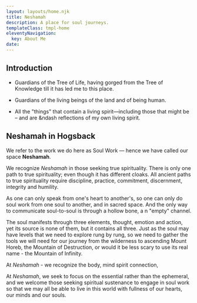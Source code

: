 ```yaml
---
layout: layouts/home.njk
title: Neshamah
description: A place for soul journeys.
templateClass: tmpl-home
eleventyNavigation:
  key: About Me
date:
---
```


## Introduction

- Guardians of the Tree of Life, having gorged from the Tree of Knowledge till it has led me to this place.

- Guardians of the living beings of the land and of being human.

- All the "things" that contain a living spirit&mdash;including those that might be &ndash; and are &ndash reflections of my own living spirit.

## Neshamah in Hogsback

We refer to the work we do here as Soul Work &mdash; hence we have called our space **Neshamah**.

We recognize _Neshamah_ in those seeking true spirituality. There is only one path to true spirituality; even though it has different cloaks. All ancient paths to true spirituality require discipline, practice, commitment, discernment, integrity and humility.

As one can only speak from one's heart to another's, so one can only do soul work from one soul to another, and in sacred space. And the only way to communicate soul-to-soul is through a hollow bone, a n "empty" channel.

The soul manifests through three elements, thought, emotion and action, yet its source is none of them, but it contains all three. Just as the soul may have levels that we need to explore rung by rung, so we need to gather the tools we will need for our journey from the wilderness to ascending Mount Horeb, the Mountain of Destruction, or would it be less scary to use its real name - the Mountain of Infinity.

At _Neshamah_ - we recognize the body, mind spirit connection,

At _Neshamah_, we seek to focus on the essential rather than the ephemeral, and we welcome those seeking spiritual sustenance to engage in soul work so that we may all be able to live in this world with fullness of our hearts, our minds and our souls.
